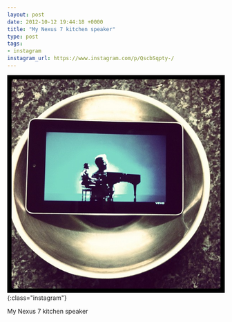 ```yaml
---
layout: post
date: 2012-10-12 19:44:18 +0000
title: "My Nexus 7 kitchen speaker"
type: post
tags:
- instagram
instagram_url: https://www.instagram.com/p/QscbSqpty-/
---
```


![Instagram - QscbSqpty-](/assets/QscbSqpty-.jpg){:class="instagram"}

My Nexus 7 kitchen speaker
